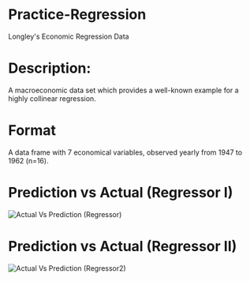 # Practice-Regression
Longley's Economic Regression Data 

# Description: 
A macroeconomic data set which provides a well-known example for a highly collinear regression.

# Format
A data frame with 7 economical variables, observed yearly from 1947 to 1962 (n=16).

# Prediction vs Actual (Regressor I)
![Actual Vs Prediction (Regressor)](https://user-images.githubusercontent.com/8282374/58661673-0f59bf00-8346-11e9-9594-dcbde69faeb5.png)

# Prediction vs Actual (Regressor II)
![Actual Vs Prediction (Regressor2)](https://user-images.githubusercontent.com/8282374/58661772-534cc400-8346-11e9-991d-4bd8c7d00e03.png)
